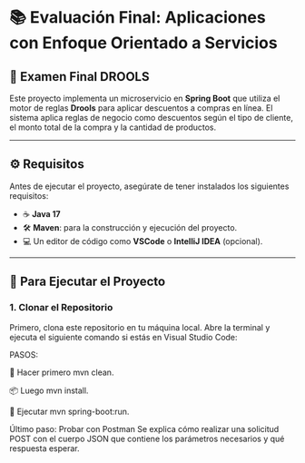 # 📚 Evaluación Final: Aplicaciones con Enfoque Orientado a Servicios

## 📝 Examen Final DROOLS

Este proyecto implementa un microservicio en **Spring Boot** que utiliza el motor de reglas **Drools** para aplicar descuentos a compras en línea. El sistema aplica reglas de negocio como descuentos según el tipo de cliente, el monto total de la compra y la cantidad de productos.

---

## ⚙️ Requisitos

Antes de ejecutar el proyecto, asegúrate de tener instalados los siguientes requisitos:

- ☕ **Java 17**
- 🛠️ **Maven**: para la construcción y ejecución del proyecto.
- 💻 Un editor de código como **VSCode** o **IntelliJ IDEA** (opcional).

---

## 🚀 Para Ejecutar el Proyecto

### 1. Clonar el Repositorio

Primero, clona este repositorio en tu máquina local. Abre la terminal y ejecuta el siguiente comando si estás en Visual Studio Code:


PASOS:

🧹 Hacer primero mvn clean.

📦 Luego mvn install. 

🚀 Ejecutar mvn spring-boot:run.

Último paso: Probar con Postman
Se explica cómo realizar una solicitud POST con el cuerpo JSON que contiene los parámetros necesarios y qué respuesta esperar.
